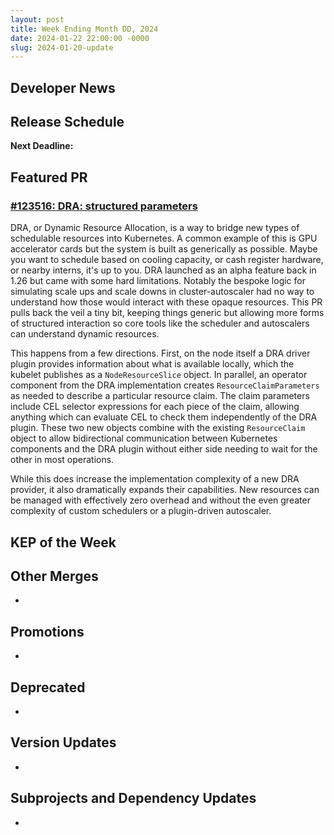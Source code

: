 ```yaml
---
layout: post
title: Week Ending Month DD, 2024
date: 2024-01-22 22:00:00 -0000
slug: 2024-01-20-update
---
```


## Developer News


## Release Schedule

**Next Deadline:**


## Featured PR

### [#123516: DRA: structured parameters](https://github.com/kubernetes/kubernetes/pull/123516)

DRA, or Dynamic Resource Allocation, is a way to bridge new types of schedulable resources into Kubernetes. A common example of this is GPU accelerator cards but the system is built as generically as possible. Maybe you want to schedule based on cooling capacity, or cash register hardware, or nearby interns, it's up to you. DRA launched as an alpha feature back in 1.26 but came with some hard limitations. Notably the bespoke logic for simulating scale ups and scale downs in cluster-autoscaler had no way to understand how those would interact with these opaque resources. This PR pulls back the veil a tiny bit, keeping things generic but allowing more forms of structured interaction so core tools like the scheduler and autoscalers can understand dynamic resources.

This happens from a few directions. First, on the node itself a DRA driver plugin provides information about what is available locally, which the kubelet publishes as a `NodeResourceSlice` object. In parallel, an operator component from the DRA implementation creates `ResourceClaimParameters` as needed to describe a particular resource claim. The claim parameters include CEL selector expressions for each piece of the claim, allowing anything which can evaluate CEL to check them independently of the DRA plugin. These two new objects combine with the existing `ResourceClaim` object to allow bidirectional communication between Kubernetes components and the DRA plugin without either side needing to wait for the other in most operations.

While this does increase the implementation complexity of a new DRA provider, it also dramatically expands their capabilities. New resources can be managed with effectively zero overhead and without the even greater complexity of custom schedulers or a plugin-driven autoscaler.

## KEP of the Week


## Other Merges

*

## Promotions

*

## Deprecated

*

## Version Updates

*

## Subprojects and Dependency Updates

*
